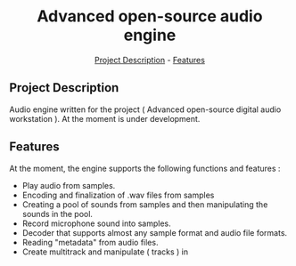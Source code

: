<h1 align="center">Advanced open-source audio engine</h1>
<p align="center"><a href="#project-description">Project Description</a> - <a href="features">Features</a></p>

## Project Description

Audio engine written for the project ( Advanced open-source digital audio workstation ). At the moment is under development.

## Features

At the moment, the engine supports the following functions and features :

*   Play audio from samples.
*   Encoding and finalization of .wav files from samples
*   Creating a pool of sounds from samples and then manipulating the sounds in the pool.
*   Record microphone sound into samples.
*   Decoder that supports almost any sample format and audio file formats.
*   Reading "metadata" from audio files.
*   Create multitrack and manipulate ( tracks ) in 
